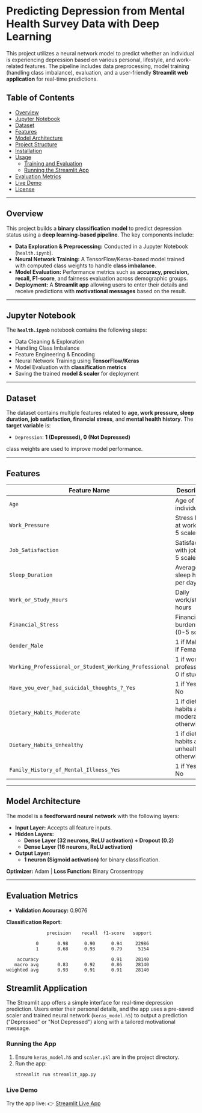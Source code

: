 # Predicting Depression from Mental Health Survey Data with Deep Learning

This project utilizes a neural network model to predict whether an individual is experiencing depression based on various personal, lifestyle, and work-related features. The pipeline includes data preprocessing, model training (handling class imbalance), evaluation, and a user-friendly **Streamlit web application** for real-time predictions.

## Table of Contents  
- [Overview](#overview)  
- [Jupyter Notebook](#jupyter-notebook)  
- [Dataset](#dataset)  
- [Features](#features)  
- [Model Architecture](#model-architecture)  
- [Project Structure](#project-structure)  
- [Installation](#installation)  
- [Usage](#usage)  
  - [Training and Evaluation](#training-and-evaluation)  
  - [Running the Streamlit App](#running-the-streamlit-app)  
- [Evaluation Metrics](#evaluation-metrics)  
- [Live Demo](#live-demo)  
- [License](#license)  

---

## Overview  

This project builds a **binary classification model** to predict depression status using a **deep learning-based pipeline**. The key components include:

- **Data Exploration & Preprocessing:** Conducted in a Jupyter Notebook (`health.ipynb`).
- **Neural Network Training:** A TensorFlow/Keras-based model trained with computed class weights to handle **class imbalance**.
- **Model Evaluation:** Performance metrics such as **accuracy, precision, recall, F1-score**, and fairness evaluation across demographic groups.
- **Deployment:** A **Streamlit app** allowing users to enter their details and receive predictions with **motivational messages** based on the result.

---

## Jupyter Notebook  

The **`health.ipynb`** notebook contains the following steps:  
- Data Cleaning & Exploration  
- Handling Class Imbalance  
- Feature Engineering & Encoding  
- Neural Network Training using **TensorFlow/Keras**  
- Model Evaluation with **classification metrics**  
- Saving the trained **model & scaler** for deployment  

---

## Dataset  

The dataset contains multiple features related to **age, work pressure, sleep duration, job satisfaction, financial stress**, and **mental health history**. The **target variable** is:  
- `Depression`: **1 (Depressed), 0 (Not Depressed)**  

class weights are used to improve model performance.

---

## Features  

| Feature Name | Description |
|-------------|-------------|
| `Age` | Age of the individual |
| `Work_Pressure` | Stress level at work (0-5 scale) |
| `Job_Satisfaction` | Satisfaction with job (0-5 scale) |
| `Sleep_Duration` | Average sleep hours per day |
| `Work_or_Study_Hours` | Daily work/study hours |
| `Financial_Stress` | Financial burden level (0-5 scale) |
| `Gender_Male` | 1 if Male, 0 if Female |
| `Working_Professional_or_Student_Working_Professional` | 1 if working professional, 0 if student |
| `Have_you_ever_had_suicidal_thoughts_?_Yes` | 1 if Yes, 0 if No |
| `Dietary_Habits_Moderate` | 1 if dietary habits are moderate, 0 otherwise |
| `Dietary_Habits_Unhealthy` | 1 if dietary habits are unhealthy, 0 otherwise |
| `Family_History_of_Mental_Illness_Yes` | 1 if Yes, 0 if No |

---

## Model Architecture  

The model is a **feedforward neural network** with the following layers:
- **Input Layer:** Accepts all feature inputs.
- **Hidden Layers:**  
  - **Dense Layer (32 neurons, ReLU activation) + Dropout (0.2)**
  - **Dense Layer (16 neurons, ReLU activation)**
- **Output Layer:**  
  - **1 neuron (Sigmoid activation)** for binary classification.

**Optimizer:** Adam | **Loss Function:** Binary Crossentropy

---
## Evaluation Metrics

- **Validation Accuracy:** 0.9076

**Classification Report:**

```plaintext
               precision    recall  f1-score   support

           0       0.98      0.90      0.94     22986
           1       0.68      0.93      0.79      5154

    accuracy                           0.91     28140
   macro avg       0.83      0.92      0.86     28140
weighted avg       0.93      0.91      0.91     28140
```
## Streamlit Application

The Streamlit app offers a simple interface for real-time depression prediction. Users enter their personal details, and the app uses a pre-saved scaler and trained neural network (`keras_model.h5`) to output a prediction ("Depressed" or "Not Depressed") along with a tailored motivational message.

### Running the App

1. Ensure `keras_model.h5` and `scaler.pkl` are in the project directory.
2. Run the app:
   ```bash
   streamlit run streamlit_app.py
   
### Live Demo

Try the app live: 👉 [Streamlit Live App](https://ay9jbcnnadtpa2vtfvyv6k.streamlit.app/)
